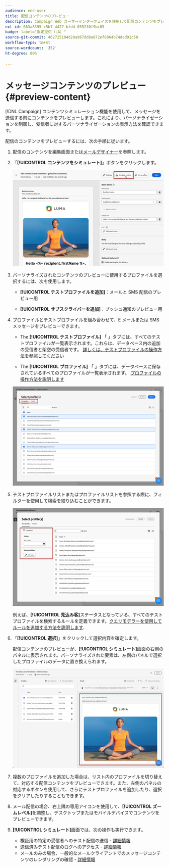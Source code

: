 ```yaml
---
audience: end-user
title: 配信コンテンツのプレビュー
description: Campaign Web ユーザーインターフェイスを使用して配信コンテンツをプレビューする方法を説明します。
exl-id: 663a8395-c5b7-4427-bfdd-055230f9bc05
badge: label="限定提供（LA）"
source-git-commit: 462725104d28a967dd8a072ef6064b74dad91c58
workflow-type: tm+mt
source-wordcount: '352'
ht-degree: 80%

---
```



# メッセージコンテンツのプレビュー {#preview-content}

[!DNL Campaign] コンテンツシミュレーション機能を使用して、メッセージを送信する前にコンテンツをプレビューします。これにより、パーソナライゼーションを制御し、受信者に対するパーソナライゼーションの表示方法を確認できます。

配信のコンテンツをプレビューするには、次の手順に従います。

1. 配信のコンテンツを編集画面または[メールデザイナー](../email/get-started-email-designer.md)を参照します。

1. 「**[!UICONTROL コンテンツをシミュレート]**」ボタンをクリックします。

   ![](assets/simulate-button.png)

1. パーソナライズされたコンテンツのプレビューに使用するプロファイルを選択するには、次を使用します。

   * **[!UICONTROL テストプロファイルを追加]**：メールと SMS 配信のプレビュー用

   * **[!UICONTROL サブスクライバーを追加]**：プッシュ通知のプレビュー用

1. プロファイルとテストプロファイルを組み合わせて、E メールまたは SMS メッセージをプレビューできます。

   * The **[!UICONTROL テストプロファイル]** 「 」タブには、すべてのテストプロファイルが一覧表示されます。これらは、データベース内の追加の受信者と架空の受信者です。 [詳しくは、テストプロファイルの操作方法を参照してください](../audience/test-profiles.md)

   * The **[!UICONTROL プロファイル]** 「 」タブには、データベースに保存されているすべてのプロファイルが一覧表示されます。 [プロファイルの操作方法を説明します](../audience/about-recipients.md)

   ![](assets/simulate-select-profiles.png)

1. テストプロファイルリストまたはプロファイルリストを参照する際に、フィルターを使用して検索を絞り込むことができます。

   ![](assets/simulate-test-profile-filter.png)

   例えば、**[!UICONTROL 見込み客]**&#x200B;ステータスとなっている、すべてのテストプロファイルを検索するルールを定義できます。[クエリモデラーを使用してルールを追加する方法を説明します](../query/query-modeler-overview.md).

1. 「**[!UICONTROL 選択]**」をクリックして選択内容を確定します。

   配信コンテンツのプレビューが、**[!UICONTROL シミュレート]**&#x200B;画面の右側のパネルに表示されます。パーソナライズされた要素は、左側のパネルで選択したプロファイルのデータに置き換えられます。

   ![](assets/simulate-preview.png)

1. 複数のプロファイルを追加した場合は、リスト内のプロファイルを切り替えて、対応する配信コンテンツをプレビューできます。また、左側のパネルの対応するボタンを使用して、さらにテストプロファイルを追加したり、選択をクリアしたりすることもできます。

1. メール配信の場合、右上隅の専用アイコンを使用して、**[!UICONTROL ズームレベル]**&#x200B;を調整し、デスクトップまたはモバイルデバイスでコンテンツをプレビューできます。

1. **[!UICONTROL シミュレート]**&#x200B;画面では、次の操作も実行できます。
   * 検証用の特定の受信者へのテスト配信の送信 - [詳細情報](test-deliveries.md)
   * 送信済みテスト配信のログへのアクセス - [詳細情報](test-deliveries.md#access-test-deliveries)
   * メールのみの場合、一般的なメールクライアントでのメッセージコンテンツのレンダリングの確認 - [詳細情報](email-rendering.md)



